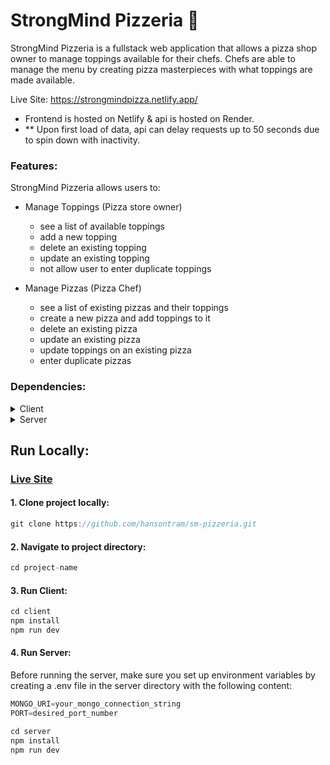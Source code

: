 # StrongMind Pizzeria 🍕
StrongMind Pizzeria is a fullstack web application that allows a pizza shop owner to manage toppings available for their chefs. Chefs are able to manage the menu by creating pizza masterpieces with what toppings are made available. 

Live Site: https://strongmindpizza.netlify.app/
- Frontend is hosted on Netlify & api is hosted on Render. 
- ** Upon first load of data, api can delay requests up to 50 seconds due to spin down with inactivity.


### Features:

StrongMind Pizzeria allows users to:

- Manage Toppings (Pizza store owner) 

    - see a list of available toppings
    - add a new topping
    - delete an existing topping
    -  update an existing topping
    -  not allow user to enter duplicate toppings

- Manage Pizzas (Pizza Chef)

    - see a list of existing pizzas and their toppings
    - create a new pizza and add toppings to it
    - delete an existing pizza
    - update an existing pizza
    - update toppings on an existing pizza
    - enter duplicate pizzas


### Dependencies:

<details>
  <summary>Client</summary>
  <ul>
  <li>@emotion/react (^11.11.3)</li>
  <li>@emotion/styled (^11.11.0)</li>
  <li>@mui/icons-material (^5.15.9)</li>
  <li>@mui/material (^5.15.9)</li>
  <li>react (^18.2.0)</li>
  <li>react-dom (^18.2.0)</li>
  <li>react-router-dom (^6.22.0)</li>
  <li>react-select (^5.8.0)</li>

  </ul>
  
</details>

<details>
  <summary>Server</summary>
  <ul>
  <li>cors (^2.8.5)</li>
  <li>dotenv (^16.4.1)</li>
  <li>express (^4.18.2)</li>
  <li>mongodb (4.1)</li>
  <li>mongoose (^8.1.1)</li>
  </ul>
</details>


## Run Locally:

 ### [Live Site](https://strongmindpizza.netlify.app/)
 
#### 1. Clone project locally:
```javascript
git clone https://github.com/hansontram/sm-pizzeria.git
```
#### 2. Navigate to project directory:
```javascript
cd project-name
```
#### 3. Run Client:
```javascript
cd client
npm install
npm run dev
```
#### 4. Run Server:

Before running the server, make sure you set up environment variables by creating a .env file in the server directory with the following content:

```javascript
MONGO_URI=your_mongo_connection_string
PORT=desired_port_number
```

```javascript
cd server
npm install
npm run dev
```

